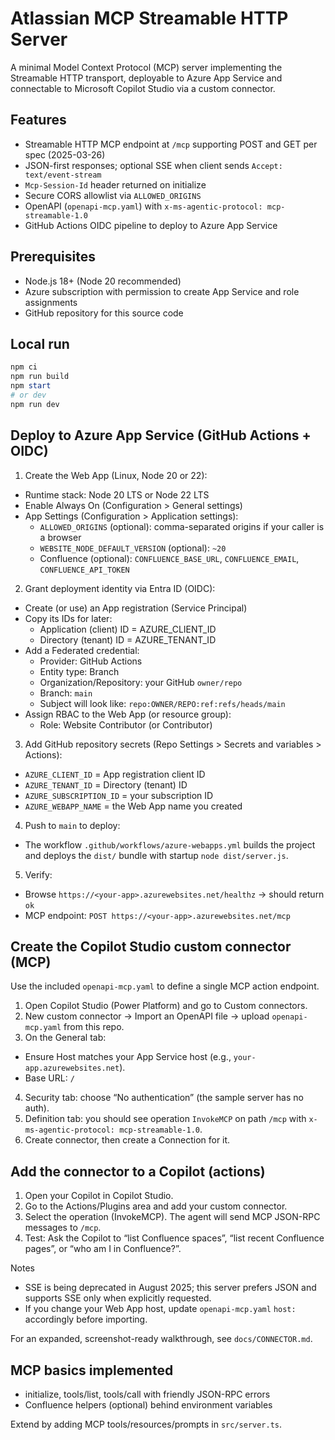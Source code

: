 # Atlassian MCP Streamable HTTP Server

A minimal Model Context Protocol (MCP) server implementing the Streamable HTTP transport, deployable to Azure App Service and connectable to Microsoft Copilot Studio via a custom connector.

## Features
- Streamable HTTP MCP endpoint at `/mcp` supporting POST and GET per spec (2025-03-26)
- JSON-first responses; optional SSE when client sends `Accept: text/event-stream`
- `Mcp-Session-Id` header returned on initialize
- Secure CORS allowlist via `ALLOWED_ORIGINS`
- OpenAPI (`openapi-mcp.yaml`) with `x-ms-agentic-protocol: mcp-streamable-1.0`
- GitHub Actions OIDC pipeline to deploy to Azure App Service

## Prerequisites
- Node.js 18+ (Node 20 recommended)
- Azure subscription with permission to create App Service and role assignments
- GitHub repository for this source code

## Local run
```powershell
npm ci
npm run build
npm start
# or dev
npm run dev
```

## Deploy to Azure App Service (GitHub Actions + OIDC)
1) Create the Web App (Linux, Node 20 or 22):
  - Runtime stack: Node 20 LTS or Node 22 LTS
  - Enable Always On (Configuration > General settings)
  - App Settings (Configuration > Application settings):
    - `ALLOWED_ORIGINS` (optional): comma-separated origins if your caller is a browser
    - `WEBSITE_NODE_DEFAULT_VERSION` (optional): `~20`
    - Confluence (optional): `CONFLUENCE_BASE_URL`, `CONFLUENCE_EMAIL`, `CONFLUENCE_API_TOKEN`

2) Grant deployment identity via Entra ID (OIDC):
  - Create (or use) an App registration (Service Principal)
  - Copy its IDs for later:
    - Application (client) ID = AZURE_CLIENT_ID
    - Directory (tenant) ID = AZURE_TENANT_ID
  - Add a Federated credential:
    - Provider: GitHub Actions
    - Entity type: Branch
    - Organization/Repository: your GitHub `owner/repo`
    - Branch: `main`
    - Subject will look like: `repo:OWNER/REPO:ref:refs/heads/main`
  - Assign RBAC to the Web App (or resource group):
    - Role: Website Contributor (or Contributor)

3) Add GitHub repository secrets (Repo Settings > Secrets and variables > Actions):
  - `AZURE_CLIENT_ID` = App registration client ID
  - `AZURE_TENANT_ID` = Directory (tenant) ID
  - `AZURE_SUBSCRIPTION_ID` = your subscription ID
  - `AZURE_WEBAPP_NAME` = the Web App name you created

4) Push to `main` to deploy:
  - The workflow `.github/workflows/azure-webapps.yml` builds the project and deploys the `dist/` bundle with startup `node dist/server.js`.

5) Verify:
  - Browse `https://<your-app>.azurewebsites.net/healthz` → should return `ok`
  - MCP endpoint: `POST https://<your-app>.azurewebsites.net/mcp`

## Create the Copilot Studio custom connector (MCP)
Use the included `openapi-mcp.yaml` to define a single MCP action endpoint.

1) Open Copilot Studio (Power Platform) and go to Custom connectors.
2) New custom connector → Import an OpenAPI file → upload `openapi-mcp.yaml` from this repo.
3) On the General tab:
  - Ensure Host matches your App Service host (e.g., `your-app.azurewebsites.net`).
  - Base URL: `/`
4) Security tab: choose “No authentication” (the sample server has no auth).
5) Definition tab: you should see operation `InvokeMCP` on path `/mcp` with `x-ms-agentic-protocol: mcp-streamable-1.0`.
6) Create connector, then create a Connection for it.

## Add the connector to a Copilot (actions)
1) Open your Copilot in Copilot Studio.
2) Go to the Actions/Plugins area and add your custom connector.
3) Select the operation (InvokeMCP). The agent will send MCP JSON-RPC messages to `/mcp`.
4) Test: Ask the Copilot to “list Confluence spaces”, “list recent Confluence pages”, or “who am I in Confluence?”.

Notes
- SSE is being deprecated in August 2025; this server prefers JSON and supports SSE only when explicitly requested.
- If you change your Web App host, update `openapi-mcp.yaml` `host:` accordingly before importing.

For an expanded, screenshot-ready walkthrough, see `docs/CONNECTOR.md`.

## MCP basics implemented
- initialize, tools/list, tools/call with friendly JSON-RPC errors
- Confluence helpers (optional) behind environment variables

Extend by adding MCP tools/resources/prompts in `src/server.ts`.
